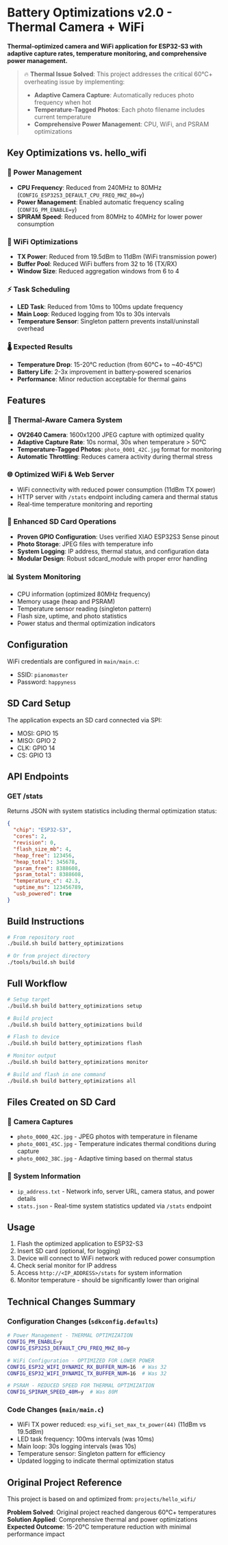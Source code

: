 # Battery Optimizations v2.0 - Thermal Camera + WiFi

**Thermal-optimized camera and WiFi application for ESP32-S3 with adaptive capture rates, temperature monitoring, and comprehensive power management.**

> 🔥 **Thermal Issue Solved**: This project addresses the critical 60°C+ overheating issue by implementing:
> - **Adaptive Camera Capture**: Automatically reduces photo frequency when hot
> - **Temperature-Tagged Photos**: Each photo filename includes current temperature
> - **Comprehensive Power Management**: CPU, WiFi, and PSRAM optimizations

## Key Optimizations vs. hello_wifi

### 🔋 Power Management
- **CPU Frequency**: Reduced from 240MHz to 80MHz (`CONFIG_ESP32S3_DEFAULT_CPU_FREQ_MHZ_80=y`)
- **Power Management**: Enabled automatic frequency scaling (`CONFIG_PM_ENABLE=y`)
- **SPIRAM Speed**: Reduced from 80MHz to 40MHz for lower power consumption

### 📡 WiFi Optimizations
- **TX Power**: Reduced from 19.5dBm to 11dBm (WiFi transmission power)
- **Buffer Pool**: Reduced WiFi buffers from 32 to 16 (TX/RX)
- **Window Size**: Reduced aggregation windows from 6 to 4

### ⚡ Task Scheduling
- **LED Task**: Reduced from 10ms to 100ms update frequency
- **Main Loop**: Reduced logging from 10s to 30s intervals
- **Temperature Sensor**: Singleton pattern prevents install/uninstall overhead

### 🌡️ Expected Results
- **Temperature Drop**: 15-20°C reduction (from 60°C+ to ~40-45°C)
- **Battery Life**: 2-3x improvement in battery-powered scenarios
- **Performance**: Minor reduction acceptable for thermal gains

## Features

### 📸 **Thermal-Aware Camera System**
- **OV2640 Camera**: 1600x1200 JPEG capture with optimized quality
- **Adaptive Capture Rate**: 10s normal, 30s when temperature > 50°C
- **Temperature-Tagged Photos**: `photo_0001_42C.jpg` format for monitoring
- **Automatic Throttling**: Reduces camera activity during thermal stress

### 🌐 **Optimized WiFi & Web Server**
- WiFi connectivity with reduced power consumption (11dBm TX power)
- HTTP server with `/stats` endpoint including camera and thermal status
- Real-time temperature monitoring and reporting

### 💾 **Enhanced SD Card Operations**
- **Proven GPIO Configuration**: Uses verified XIAO ESP32S3 Sense pinout
- **Photo Storage**: JPEG files with temperature info
- **System Logging**: IP address, thermal status, and configuration data
- **Modular Design**: Robust sdcard_module with proper error handling

### 📊 **System Monitoring**
- CPU information (optimized 80MHz frequency)
- Memory usage (heap and PSRAM)
- Temperature sensor reading (singleton pattern)
- Flash size, uptime, and photo statistics
- Power status and thermal optimization indicators

## Configuration

WiFi credentials are configured in `main/main.c`:
- SSID: `pianomaster`
- Password: `happyness`

## SD Card Setup

The application expects an SD card connected via SPI:
- MOSI: GPIO 15
- MISO: GPIO 2
- CLK: GPIO 14
- CS: GPIO 13

## API Endpoints

### GET /stats
Returns JSON with system statistics including thermal optimization status:
```json
{
  "chip": "ESP32-S3",
  "cores": 2,
  "revision": 0,
  "flash_size_mb": 4,
  "heap_free": 123456,
  "heap_total": 345678,
  "psram_free": 8388608,
  "psram_total": 8388608,
  "temperature_c": 42.3,
  "uptime_ms": 123456789,
  "usb_powered": true
}
```

## Build Instructions

```bash
# From repository root
./build.sh build battery_optimizations

# Or from project directory
./tools/build.sh build
```

## Full Workflow

```bash
# Setup target
./build.sh build battery_optimizations setup

# Build project
./build.sh build battery_optimizations build

# Flash to device
./build.sh build battery_optimizations flash

# Monitor output
./build.sh build battery_optimizations monitor

# Build and flash in one command
./build.sh build battery_optimizations all
```

## Files Created on SD Card

### 📸 **Camera Captures**
- `photo_0000_42C.jpg` - JPEG photos with temperature in filename
- `photo_0001_45C.jpg` - Temperature indicates thermal conditions during capture
- `photo_0002_38C.jpg` - Adaptive timing based on thermal status

### 📝 **System Information**
- `ip_address.txt` - Network info, server URL, camera status, and power details
- `stats.json` - Real-time system statistics updated via `/stats` endpoint

## Usage

1. Flash the optimized application to ESP32-S3
2. Insert SD card (optional, for logging)
3. Device will connect to WiFi network with reduced power consumption
4. Check serial monitor for IP address
5. Access `http://<IP_ADDRESS>/stats` for system information
6. Monitor temperature - should be significantly lower than original

## Technical Changes Summary

### Configuration Changes (`sdkconfig.defaults`)
```bash
# Power Management - THERMAL OPTIMIZATION
CONFIG_PM_ENABLE=y
CONFIG_ESP32S3_DEFAULT_CPU_FREQ_MHZ_80=y

# WiFi Configuration - OPTIMIZED FOR LOWER POWER
CONFIG_ESP32_WIFI_DYNAMIC_RX_BUFFER_NUM=16  # Was 32
CONFIG_ESP32_WIFI_DYNAMIC_TX_BUFFER_NUM=16  # Was 32

# PSRAM - REDUCED SPEED FOR THERMAL OPTIMIZATION
CONFIG_SPIRAM_SPEED_40M=y  # Was 80M
```

### Code Changes (`main/main.c`)
- WiFi TX power reduced: `esp_wifi_set_max_tx_power(44)` (11dBm vs 19.5dBm)
- LED task frequency: 100ms intervals (was 10ms)
- Main loop: 30s logging intervals (was 10s)
- Temperature sensor: Singleton pattern for efficiency
- Updated logging to indicate thermal optimization status

## Original Project Reference

This project is based on and optimized from: `projects/hello_wifi/`

**Problem Solved**: Original project reached dangerous 60°C+ temperatures
**Solution Applied**: Comprehensive thermal and power optimizations
**Expected Outcome**: 15-20°C temperature reduction with minimal performance impact